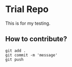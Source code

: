 # Trial Repo
This is for my testing. 

## How to contribute?
```
git add .
git commit -m 'message'
git push
```